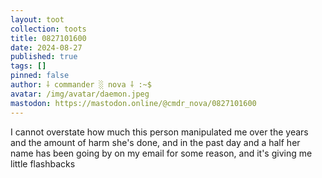 ```yaml
---
layout: toot
collection: toots
title: 0827101600
date: 2024-08-27
published: true
tags: []
pinned: false
author: ⸸ commander ░ nova ⸸ :~$
avatar: /img/avatar/daemon.jpeg
mastodon: https://mastodon.online/@cmdr_nova/0827101600
---
```


I cannot overstate how much this person manipulated me over the years and the amount of harm she's done, and in the past day and a half her name has been going by on my email for some reason, and it's giving me little flashbacks
